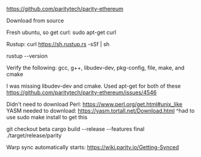 https://github.com/paritytech/parity-ethereum

Download from source

Fresh ubuntu, so get curl:
sudo apt-get curl

Rustup:
curl https://sh.rustup.rs -sSf | sh

rustup --version

Verify the following:
gcc, g++, libudev-dev, pkg-config, file, make, and cmake

I was missing libudev-dev and cmake. Used apt-get for both of these
https://github.com/paritytech/parity-ethereum/issues/4546


Didn't need to download Perl: https://www.perl.org/get.html#unix_like
YASM needed to download: https://yasm.tortall.net/Download.html
^had to use sudo make install to get this

git checkout beta
cargo build --release --features final
./target/release/parity

Warp sync automatically starts:
https://wiki.parity.io/Getting-Synced

